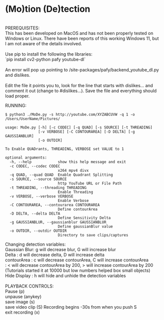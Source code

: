 # (Mo)tion (De)tection
</br> 
PREREQUISITES:</br>
This has been developed on MacOS and has not been properly tested on Windows or Linux. There have been reports of this working Windows 11, but I am not aware of the details involved.</br>
</br>
Use pip to install the following the libraries:</br>
`pip install cv2-python pafy youtube-dl`</br>
 </br>
An error will pop up pointing to <something>/site-packages/pafy/backend_youtube_dl.py and dislikes. </br>
</br>
Edit the file it points you to, look for the line that starts with dislikes... and comment it out (change to #dislikes...). Save the file and everything should load proper.</br>

RUNNING:</br>
```
$ python3 ./MoDe.py -s http://youtube.com/XYZABCUVW -q 1 -o /Users/UserName/Pictures/

usage: MoDe.py [-h] [-c CODEC] [-q QUAD] [-s SOURCE] [-t THREADING]
               [-v VERBOSE] [-C CONTOURAREA] [-D DELTA] [-g GAUSSIANBLUR]
               [-o OUTDIR]

To Enable QUADrants, THREADING, VERBOSE set VALUE to 1

optional arguments:
  -h, --help            show this help message and exit
  -c CODEC, --codec CODEC
                        x264 mpv4 divx
  -q QUAD, --quad QUAD  Enable Quadrant Splitting
  -s SOURCE, --source SOURCE
                        http YouTube URL or File Path
  -t THREADING, --threading THREADING
                        Enable Threading
  -v VERBOSE, --verbose VERBOSE
                        Enable Verbose
  -C CONTOURAREA, --contourarea CONTOURAREA
                        Define contourArea
  -D DELTA, --delta DELTA
                        Define Sensitivity Delta
  -g GAUSSIANBLUR, --gaussianblur GAUSSIANBLUR
                        Define gaussianBlur value
  -o OUTDIR, --outdir OUTDIR
                        Directory to save clips/captures
```
Changing detection variables:</br>
Gaussian Blur: g will decrease blur, G will increase blur</br>
Delta    : d will decrease delta, D will increase delta</br>
contourArea  : c will decrease contourArea, C will increase contourArea</br>
             : < will decrease contourArea by 200, > will increase contourArea by 200 (Tutorials started it at 10000 but low numbers helped box small objects)</br>
Hide Display : h will hide and unhide the detection variables</br>
</br>
PLAYBACK CONTROLS:</br>
Pause (p)</br>
unpause (anykey)</br>
save image (s)</br>
save video clip (S) Recording begins -30s from when you push S</br>
exit recording (x)</br>
